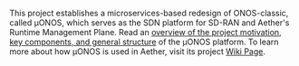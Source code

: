 This project establishes a microservices-based redesign of ONOS-classic, called µONOS,
which serves as the SDN platform for SD-RAN and Aether's Runtime Management Plane. Read an
[overview of the project motivation, key components, and general structure](https://github.com/onosproject/.github/blob/master/profile/overview.md) of the µONOS platform. To learn more about how µONOS is used in Aether, visit its project [Wiki Page](https://wiki.aetherproject.org).
